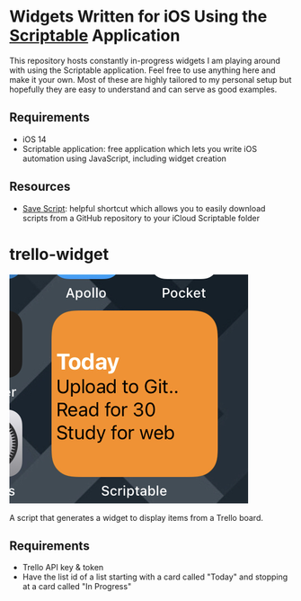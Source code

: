 # Widgets Written for iOS Using the [Scriptable](scriptable.app) Application

This repository hosts constantly in-progress widgets I am playing around with using the Scriptable application. Feel free to use anything here and make it your own. Most of these are highly tailored to my personal setup but hopefully they are easy to understand and can serve as good examples.

## Requirements
- iOS 14
- Scriptable application: free application which lets you write iOS automation using JavaScript, including widget creation

## Resources
- [Save Script](https://www.icloud.com/shortcuts/8b0f865da9ee4b5085105b17db680c1d): helpful shortcut which allows you to easily download scripts from a GitHub repository to your iCloud Scriptable folder

# trello-widget
![Widget](screenshots/widget.jpeg)

A script that generates a widget to display items from a Trello board.

## Requirements
- Trello API key & token
- Have the list id of a list starting with a card called "Today" and stopping at a card called "In Progress"
